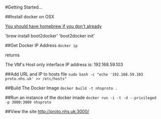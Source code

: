 #Getting Started...

##Install docker on OSX

[You should have homebrew if you don't already](http://brew.sh)

'brew install boot2docker'
'boot2docker init'

##Get Docker IP Address
`docker ip`

returns 

The VM's Host only interface IP address is: 192.168.59.103

##Add URL and IP to hosts file
`sudo bash -c "echo '192.168.59.103 proto.nhs.uk' >> /etc/hosts"`

##Build The Docker Image
`docker build -t nhsproto .`

##Run an instance of the docker imade
`docker run -i -t -d --privileged -p 3000:3000 nhsproto`

##View the site
http://proto.nhs.uk:3000/

